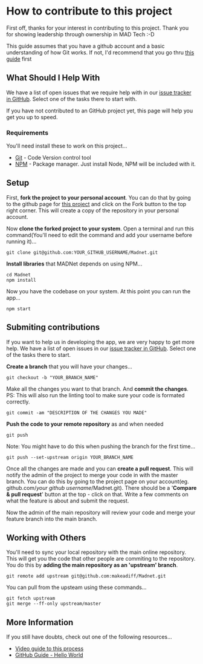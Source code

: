 # How to contribute to this project

First off, thanks for your interest in contributing to this project. Thank you for showing leadership through ownership in MAD Tech :-D

This guide assumes that you have a github account and a basic understanding of how Git works. If not, I'd recommend that you go thru [this guide](https://kbroman.org/github_tutorial/) first

## What Should I Help With

We have a list of open issues that we require help with in our [issue tracker in GitHub](https://github.com/makeadiff/Madnet/issues). Select one of the tasks there to start with. 

If you have not contributed to an GitHub project yet, this page will help you get you up to speed.

### Requirements

You'll need install these to work on this project...

- [Git](https://git-scm.com/) - Code Version control tool
- [NPM](https://nodejs.org/en/download/) - Package manager. Just install Node, NPM will be included with it.

## Setup

First, **fork the project to your personal account**. You can do that by going to the github page for [this project](https://github.com/makeadiff/Madnet) and click on the Fork button to the top right corner. This will create a copy of the repository in your personal account.

Now **clone the forked project to your system**. Open a terminal and run this command(You'll need to edit the command and add your username before running it)...

```
git clone git@github.com:YOUR_GITHUB_USERNAME/Madnet.git
```

**Install libraries** that MADNet depends on using NPM...

```
cd Madnet
npm install
```

Now you have the codebase on your system. At this point you can run the app...

```
npm start
```

## Submiting contributions

If you want to help us in developing the app, we are very happy to get more help. We have a list of open issues in our [issue tracker in GitHub](https://github.com/makeadiff/Madnet/issues). Select one of the tasks there to start. 

**Create a branch** that you will have your changes...

```
git checkout -b "YOUR_BRANCH_NAME"
```

Make all the changes you want to that branch. And **commit the changes**. PS: This will also run the linting tool to make sure your code is formated correctly.

```
git commit -am "DESCRIPTION OF THE CHANGES YOU MADE"
```

**Push the code to your remote repository** as and when needed

```
git push
```

Note: You might have to do this when pushing the branch for the first time...

```
git push --set-upstream origin YOUR_BRANCH_NAME
```

Once all the changes are made and you can **create a pull request**. This will notify the admin of the project to merge your code in with the master branch. You can do this by going to the project page on your account(eg. github.com/*your github username*/Madnet.git). There should be a '**Compare & pull request**' button at the top - click on that. Write a few comments on what the feature is about and submit the request.

Now the admin of the main repository will review your code and merge your feature branch into the main branch.

## Working with Others 

You'll need to sync your local repository with the main online repository. This will get you the code that other people are commiting to the repository. You do this by **adding the main repository as an 'upstream' branch**.

```
git remote add upstream git@github.com:makeadiff/Madnet.git
```

You can pull from the upsteam using these commands...

```
git fetch upstream
git merge --ff-only upstream/master
```

## More Information

If you still have doubts, check out one of the following resources...

- [Video guide to this process](https://www.youtube.com/watch?v=8UguQzmswC4)
- [GitHub Guide - Hello World](https://guides.github.com/activities/hello-world/)
